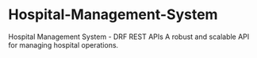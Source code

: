 # Hospital-Management-System
Hospital Management System - DRF REST APIs A robust and scalable API for managing hospital operations. 
